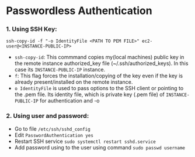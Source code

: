 # Passwordless Authentication

### 1. Using SSH Key:

```
ssh-copy-id -f "-o IdentityFile <PATH TO PEM FILE>" ec2-user@<INSTANCE-PUBLIC-IP>
```
- `ssh-copy-id`: This commmand copies my(local machines) public key in the remote instance authorized_key file (~/.ssh/authorized_keys). In this case its `INSTANCE-PUBLIC-IP` instance. 
-  `f`: This flag forces the installation/copying of the key even if the key is already present/installed on the remote instance.
-  `o IdentityFile` is used to pass options to the SSH client or pointing to the .pem file. Its identity file, which is private key (.pem file) of `INSTANCE-PUBLIC-IP` for authentication and -o 

### 2. Using user and password:

- Go to file `/etc/ssh/sshd_config`
- Edit `PasswordAuthentication yes`
- Restart SSH service `sudo systemctl restart sshd.service`
- Add password using to the user using command `sudo passwd username`


